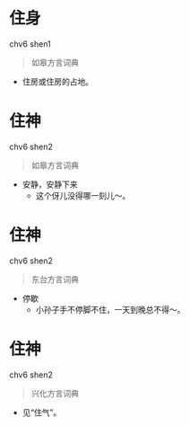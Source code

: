 # 住身
chv6 shen1
> 如皋方言词典
- 住房或住房的占地。

# 住神
chv6 shen2
> 如皋方言词典
- 安静，安静下来
  - 这个伢儿没得哪一刻儿～。

# 住神
chv6 shen2
> 东台方言词典
- 停歇
  - 小孙子手不停脚不住，一天到晚总不得～。

# 住神
chv6 shen2
> 兴化方言词典
- 见“住气”。
